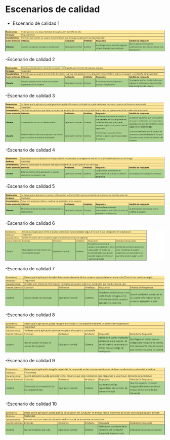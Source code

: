 # Escenarios de calidad

- Escenario de calidad 1

![Escenario](/Imagenes/Escenarios-Calidad/Escenario-1.png)

-Escenario de calidad 2

![Escenario](/Imagenes/Escenarios-Calidad/Escenario-2.png)

-Escenario de calidad 3

![Escenario](/Imagenes/Escenarios-Calidad/Escenario-3.png)

-Escenario de calidad 4

![Escenario](/Imagenes/Escenarios-Calidad/Escenario-4.png)

-Escenario de calidad 5

![Escenario](/Imagenes/Escenarios-Calidad/Escenario-5.png)

-Escenario de calidad 6

![Escenario](/Imagenes/Escenarios-Calidad/Escenario-6.png)

-Escenario de calidad 7

![Escenario](/Imagenes/Escenarios-Calidad/Escenario-7.png)

-Escenario de calidad 8

![Escenario](/Imagenes/Escenarios-Calidad/Escenario-8.png)

-Escenario de calidad 9

![Escenario](/Imagenes/Escenarios-Calidad/Escenario-9.png)

-Escenario de calidad 10

![Escenario](/Imagenes/Escenarios-Calidad/Escenario-10.png)
